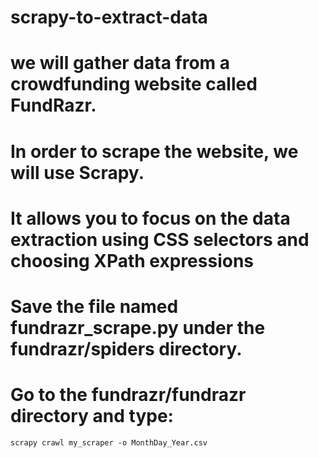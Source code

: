 # scrapy-to-extract-data

# we will gather data from a crowdfunding website called FundRazr.
# In order to scrape the website, we will use Scrapy.
# It allows you to focus on the data extraction using CSS selectors and choosing XPath expressions

# Save the file named fundrazr_scrape.py under the fundrazr/spiders directory.
# Go to the fundrazr/fundrazr directory and type:
    scrapy crawl my_scraper -o MonthDay_Year.csv
